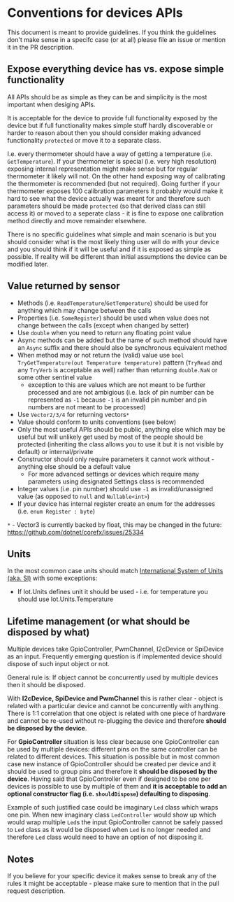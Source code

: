 # Conventions for devices APIs

This document is meant to provide guidelines. If you think the guidelines don't make sense in a specifc case (or at all) please file an issue or mention it in the PR description.

## Expose everything device has vs. expose simple functionality

All APIs should be as simple as they can be and simplicity is the most important when desiging APIs.

It is acceptable for the device to provide full functionality exposed by the device but if full functionality makes simple stuff hardly discoverable or harder to reason about then you should consider making advanced functionality `protected` or move it to a separate class.

I.e. every thermometer should have a way of getting a temperature (i.e. `GetTemperature`). If your thermometer is special (i.e. very high resolution) exposing internal representation might make sense but for regular thermometer it likely will not. On the other hand exposing way of calibrating the thermometer is recommended (but not required). Going further if your thermometer exposes 100 calibration parameters it probably would make it hard to see what the device actually was meant for and therefore such parameters should be made `protected` (so that derived class can still access it) or moved to a seperate class - it is fine to expose one calibration method directly and move remainder elsewhere.

There is no specific guidelines what simple and main scenario is but you should consider what is the most likely thing user will do with your device and you should think if it will be useful and if it is exposed as simple as possible. If reality will be different than initial assumptions the device can be modified later.

## Value returned by sensor

- Methods (i.e. `ReadTemperature`/`GetTemperature`) should be used for anything which may change between the calls
- Properties (i.e. `SomeRegister`) should be used when value does not change between the calls (except when changed by setter)
- Use `double` when you need to return any floating point value
- Async methods can be added but the name of such method should have an `Async` suffix and there should also be synchronous equivalent method
- When method may or not return the (valid) value use `bool TryGetTemperature(out Temperature temperature)` pattern (`TryRead` and any `TryVerb` is acceptable as well) rather than returning `double.NaN` or some other sentinel value
  - exception to this are values which are not meant to be further processed and are not ambigious (i.e. lack of pin number can be represented as `-1` because `-1` is an invalid pin number and pin numbers are not meant to be processed)
- Use `Vector2/3/4` for returning vectors`*`
- Value should conform to units conventions (see below)
- Only the most useful APIs should be public, anything else which may be useful but will unlikely get used by most of the people should be protected (inheriting the class allows you to use it but it is not visible by default) or internal/private
- Constructor should only require parameters it cannot work without - anything else should be a default value
  - For more advanced settings or devices which require many parameters using designated Settings class is recommended
- Integer values (i.e. pin number) should use `-1` as invalid/unassigned value (as opposed to `null` and `Nullable<int>`)
- If your device has internal register create an enum for the addresses (i.e. `enum Register : byte`)

`*` -  Vector3 is currently backed by float, this may be changed in the future: https://github.com/dotnet/corefx/issues/25334

## Units

In the most common case units should match [International System of Units (aka. SI)](https://en.wikipedia.org/wiki/International_System_of_Units) with some exceptions:

- If Iot.Units defines unit it should be used - i.e. for temperature you should use Iot.Units.Temperature

## Lifetime management (or what should be disposed by what)

Multiple devices take GpioController, PwmChannel, I2cDevice or SpiDevice as an input.
Frequently emerging question is if implemented device should dispose of such input object or not.

General rule is: If object cannot be concurrently used by multiple devices then it should be disposed.

With **I2cDevice, SpiDevice and PwmChannel** this is rather clear - object is related with a particular device and cannot be concurrently with anything. There is 1:1 correlation that one object is related with one piece of hardware and cannot be re-used without re-plugging the device and therefore **should be disposed by the device**.

For **GpioController** situation is less clear because one GpioController can be used by multiple devices: different pins on the same controller can be related to different devices. This situation is possible but in most common case new instance of GpioController should be created per device and it should be used to group pins and therefore it **should be disposed by the device**. Having said that GpioController even if designed to be one per devices is possible to use by multiple of them and **it is acceptable to add an optional constructor flag (i.e. `shouldDispose`) defaulting to disposing**.

Example of such justified case could be imaginary `Led` class which wraps one pin. When new imaginary class `LedController` would show up which would wrap multiple `Led`s the input GpioController cannot be safely passed to `Led` class as it would be disposed when `Led` is no longer needed and therefore `Led` class would need to have an option of not disposing it.


## Notes

If you believe for your specific device it makes sense to break any of the rules it might be acceptable - please make sure to mention that in the pull request description.
